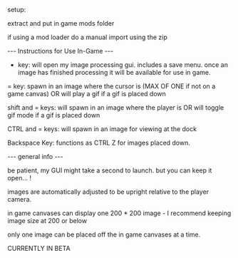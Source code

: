 setup:

extract and put in game mods folder

if using a mod loader do a manual import using the zip

--- Instructions for Use In-Game ---

 - key: will open my image processing gui. includes a save menu. once an image has finished processing it will be available for use in game. 

 = key: spawn in an image where the cursor is (MAX OF ONE if not on a game canvas) OR will play a gif if a gif is placed down

 shift and = keys: will spawn in an image where the player is OR will toggle gif mode if a gif is placed down

 CTRL and = keys: will spawn in an image for viewing at the dock

 Backspace Key: functions as CTRL Z for images placed down.

--- general info ---

be patient, my GUI might take a second to launch. but you can keep it open... !

images are automatically adjusted to be upright relative to the player camera.

in game canvases can display one 200 * 200 image - I recommend keeping image size at 200 or below

only one image can be placed off the in game canvases at a time.

CURRENTLY IN BETA
